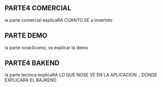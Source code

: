 ## PARTE4 COMERCIAL

la parte comercial explicaRA CUANTO SE  a invertido

## PARTE DEMO
la parte nose3como, va explicar la demo

## PARTE4 BAKEND
la parte tecnica explicaRA LO QUE NOSE VE EN LA APLICACION ., DONDE EXPLICARA EL BAJKEND
